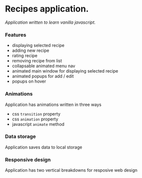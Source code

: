 # Recipes application.

_Application written to learn vanilla javascript._

### Features

- displaying selected recipe
- adding new recipe
- rating recipe
- removing recipe from list
- collapsable animated menu nav
- animated main window for displaying selected recipe
- animated popups for add / edit
- popups on hover

### Animations

Application has animations written in three ways

- css `transition` property
- css `animation` property
- javascript `animate` method

### Data storage

Application saves data to local storage

### Responsive design

Application has two vertical breakdowns for resposive web design

